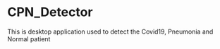 # CPN_Detector
 This is desktop application used to detect the Covid19, Pneumonia and Normal patient 
